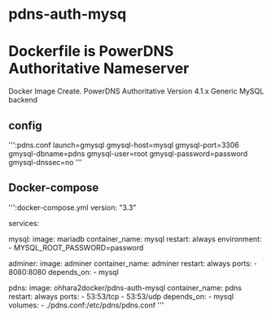 # pdns-auth-mysq
# Dockerfile is PowerDNS Authoritative Nameserver

Docker Image Create.
PowerDNS Authoritative Version 4.1.x
Generic MySQL backend


## config

''':pdns.conf
launch=gmysql
gmysql-host=mysql
gmysql-port=3306
gmysql-dbname=pdns
gmysql-user=root
gmysql-password=password
gmysql-dnssec=no
'''

## Docker-compose

''':docker-compose.yml
version: "3.3"

services:

  mysql:
    image: mariadb
    container_name: mysql
    restart: always
    environment:
      - MYSQL_ROOT_PASSWORD=password

  adminer:
    image: adminer
    container_name: adminer
    restart: always
    ports:
      - 8080:8080
    depends_on:
      - mysql

  pdns:
    image: ohhara2docker/pdns-auth-mysql
    container_name: pdns
    restart: always
    ports:
      - 53:53/tcp
      - 53:53/udp
    depends_on:
      - mysql
    volumes:
      - ./pdns.conf:/etc/pdns/pdns.conf
'''

